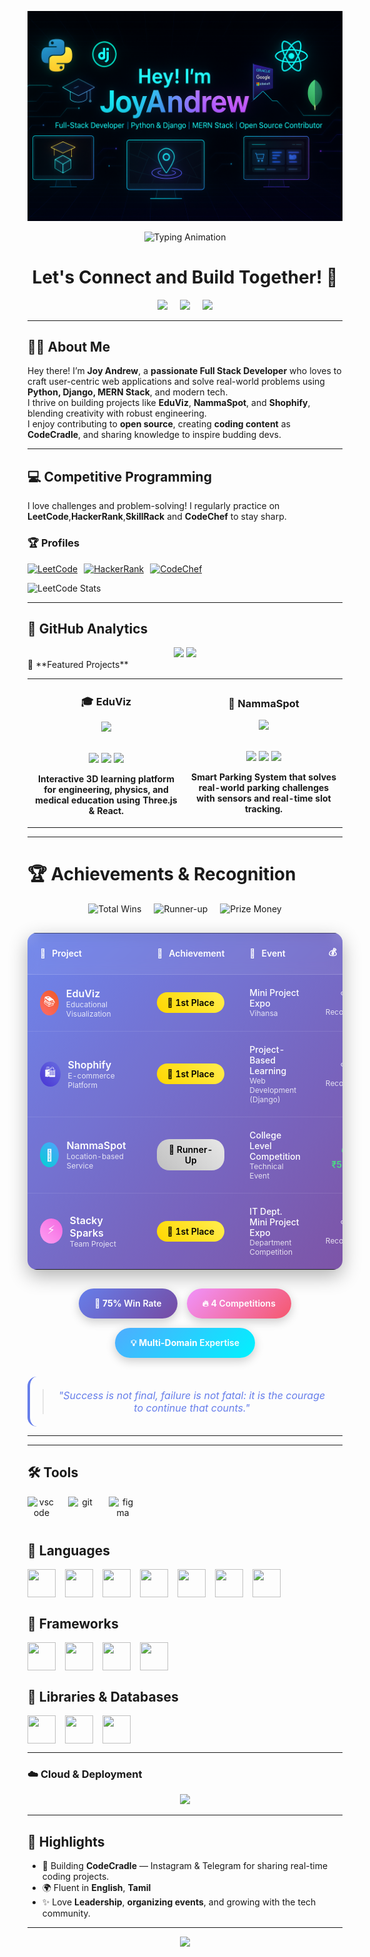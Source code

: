<p align="center">
  <img src="./github-header-image.png" alt="Header">
</p>

<p align="center">
  <img src="https://readme-typing-svg.demolab.com?font=Fira+Code&pause=1000&color=00FEEF&center=true&vCenter=true&width=500&lines=Full+Stack+Developer;MERN+Stack+Builder;Django+Expert;Open+Source+Contributor;Competitive+Programmer;Tech+Content+Creator" alt="Typing Animation" />
</p>

<h1 align="center">
  Let's Connect and Build Together! 🚀
</h1>

<p align="center" style="display: flex; justify-content: center; align-items: center; gap: 20px;">
  <a href="https://joyandrew.live/">
    <img height="50" src="https://user-images.githubusercontent.com/46517096/166972883-f5f1d88c-0246-4374-88ac-ded0f2cf0699.png"/>
  </a>
  <a href="https://www.linkedin.com/in/joyandrew-s-b450322a9/">
    <img height="50" src="https://user-images.githubusercontent.com/46517096/166973395-19676cd8-f8ec-4abf-83ff-da8243505b82.png"/>
  </a>
  <a href="https://www.instagram.com/joy_xndrew/">
    <img height="50" src="https://user-images.githubusercontent.com/46517096/166974368-9798f39f-1f46-499c-b14e-81f0a3f83a06.png"/>
  </a>
</p>

---

## 👨‍💻 About Me

Hey there! I’m **Joy Andrew**, a **passionate Full Stack Developer** who loves to craft user-centric web applications and solve real-world problems using **Python, Django, MERN Stack**, and modern tech.  
I thrive on building projects like **EduViz**, **NammaSpot**, and **Shophify**, blending creativity with robust engineering.  
I enjoy contributing to **open source**, creating **coding content** as **CodeCradle**, and sharing knowledge to inspire budding devs.

---

## 💻 Competitive Programming

I love challenges and problem-solving! I regularly practice on **LeetCode**,**HackerRank**,**SkillRack** and **CodeChef** to stay sharp.

### 🏆 Profiles

<div style="display: flex; gap: 10px; align-items: center;">
  <a href="https://leetcode.com/u/Joyandrew/" target="_blank">
    <img src="https://img.shields.io/badge/LeetCode-000000?style=for-the-badge&logo=leetcode&logoColor=yellow" alt="LeetCode">
  </a>

  <a href="https://www.hackerrank.com/profile/joyandrew006" target="_blank">
    <img src="https://img.shields.io/badge/HackerRank-2EC866?style=for-the-badge&logo=hackerrank&logoColor=white" alt="HackerRank">
  </a>
  <a href="https://www.codechef.com/users/joyandrews" target="_blank">
    <img src="https://img.shields.io/badge/CodeChef-5B4638?style=for-the-badge&logo=codechef&logoColor=white" alt="CodeChef">
  </a>
</div>

![LeetCode Stats](https://leetcard.jacoblin.cool/Joyandrew?theme=dark&font=baloo&extension=heatmap)





---

## 🌟 **GitHub Analytics**

<div align="center">
  <img height="180em" src="https://github-readme-stats.vercel.app/api?username=joyandrew-github&show_icons=true&theme=tokyonight&include_all_commits=true&count_private=true&hide_border=true&bg_color=0D1117"/>
  <img height="180em" src="https://github-readme-stats.vercel.app/api/top-langs/?username=joyandrew-github&layout=compact&theme=tokyonight&hide_border=true&bg_color=0D1117"/>
</div>
🌟 **Featured Projects**

<div align="center">
  <table>
    <tr>
      <td width="50%">
        <h3 align="center">🎓 EduViz</h3>
        <div align="center">
          <a href="https://github.com/joyandrew-github/EduViz-Frontend" target="_blank">
            <img src="https://github-readme-stats.vercel.app/api/pin/?username=joyandrew-github&repo=EduViz&theme=tokyonight&hide_border=true&bg_color=0D1117" />
          </a>
          <br><br>
          <p>
            <img src="https://img.shields.io/badge/React-20232A?style=flat-square&logo=react&logoColor=61DAFB"/>
            <img src="https://img.shields.io/badge/Three.js-000000?style=flat-square&logo=three.js&logoColor=white"/>
            <img src="https://img.shields.io/badge/MongoDB-4EA94B?style=flat-square&logo=mongodb&logoColor=white"/>
          </p>
          <p><strong>Interactive 3D learning platform for engineering, physics, and medical education using Three.js & React.</strong></p>
        </div>
      </td>
      <td width="50%">
        <h3 align="center">🚗 NammaSpot</h3>
        <div align="center">
          <a href="https://github.com/joyandrew-github/Nammaspot-backend" target="_blank">
            <img src="https://github-readme-stats.vercel.app/api/pin/?username=joyandrew-github&repo=NammaSpot&theme=tokyonight&hide_border=true&bg_color=0D1117" />
          </a>
          <br><br>
          <p>
            <img src="https://img.shields.io/badge/IoT-0082C9?style=flat-square&logo=raspberry-pi&logoColor=white"/>
            <img src="https://img.shields.io/badge/Python-3776AB?style=flat-square&logo=python&logoColor=white"/>
            <img src="https://img.shields.io/badge/MySQL-4479A1?style=flat-square&logo=mysql&logoColor=white"/>
          </p>
          <p><strong>Smart Parking System that solves real-world parking challenges with sensors and real-time slot tracking.</strong></p>
        </div>
      </td>
    </tr>
  </table>
</div>


---
# 🏆 **Achievements & Recognition**

<div align="center">
  
  <!-- Achievement Stats -->
  <div style="display: flex; justify-content: center; gap: 20px; margin-bottom: 30px; flex-wrap: wrap;">
    <img src="https://img.shields.io/badge/🏆_Total_Wins-3-gold?style=for-the-badge&labelColor=1e1e2e&color=f9e2af" alt="Total Wins"/>
    <img src="https://img.shields.io/badge/🥈_Runner--Up-1-silver?style=for-the-badge&labelColor=1e1e2e&color=a6adc8" alt="Runner-up"/>
    <img src="https://img.shields.io/badge/💰_Prize_Money-₹5000-green?style=for-the-badge&labelColor=1e1e2e&color=a6e3a1" alt="Prize Money"/>
  </div>

  <!-- Main Achievement Table -->
  <table style="width: 100%; border-collapse: collapse; margin: 20px 0; background: linear-gradient(135deg, #667eea 0%, #764ba2 100%); border-radius: 15px; overflow: hidden; box-shadow: 0 10px 30px rgba(0,0,0,0.3);">
    <thead>
      <tr style="background: rgba(255,255,255,0.1); backdrop-filter: blur(10px);">
        <th style="padding: 20px; color: #ffffff; font-weight: 600; text-align: left; border-bottom: 2px solid rgba(255,255,255,0.2);">
          <div style="display: flex; align-items: center; gap: 10px;">
            🚀 <span>Project</span>
          </div>
        </th>
        <th style="padding: 20px; color: #ffffff; font-weight: 600; text-align: center; border-bottom: 2px solid rgba(255,255,255,0.2);">
          <div style="display: flex; align-items: center; justify-content: center; gap: 10px;">
            🏅 <span>Achievement</span>
          </div>
        </th>
        <th style="padding: 20px; color: #ffffff; font-weight: 600; text-align: left; border-bottom: 2px solid rgba(255,255,255,0.2);">
          <div style="display: flex; align-items: center; gap: 10px;">
            📍 <span>Event</span>
          </div>
        </th>
        <th style="padding: 20px; color: #ffffff; font-weight: 600; text-align: center; border-bottom: 2px solid rgba(255,255,255,0.2);">
          <div style="display: flex; align-items: center; justify-content: center; gap: 10px;">
            💰 <span>Prize</span>
          </div>
        </th>
      </tr>
    </thead>
    <tbody>
      <tr style="background: rgba(255,255,255,0.05); border-bottom: 1px solid rgba(255,255,255,0.1);">
        <td style="padding: 20px; color: #ffffff;">
          <div style="display: flex; align-items: center; gap: 12px;">
            <div style="width: 40px; height: 40px; background: linear-gradient(45deg, #ff6b6b, #ee5a24); border-radius: 50%; display: flex; align-items: center; justify-content: center; font-size: 18px;">📚</div>
            <div>
              <div style="font-weight: 600; font-size: 16px;">EduViz</div>
              <div style="font-size: 12px; opacity: 0.8;">Educational Visualization</div>
            </div>
          </div>
        </td>
        <td style="padding: 20px; text-align: center;">
          <div style="display: inline-block; background: linear-gradient(45deg, #ffd700, #ffed4e); color: #000; padding: 8px 16px; border-radius: 20px; font-weight: 600; font-size: 14px;">
            🥇 1st Place
          </div>
        </td>
        <td style="padding: 20px; color: #ffffff;">
          <div style="font-weight: 500;">Mini Project Expo</div>
          <div style="font-size: 12px; opacity: 0.8;">Vihansa</div>
        </td>
        <td style="padding: 20px; text-align: center; color: #ffffff;">
          <div style="font-size: 18px;">🏆</div>
          <div style="font-size: 12px; opacity: 0.8;">Recognition</div>
        </td>
      </tr>
      <tr style="background: rgba(255,255,255,0.05); border-bottom: 1px solid rgba(255,255,255,0.1);">
        <td style="padding: 20px; color: #ffffff;">
          <div style="display: flex; align-items: center; gap: 12px;">
            <div style="width: 40px; height: 40px; background: linear-gradient(45deg, #4834d4, #686de0); border-radius: 50%; display: flex; align-items: center; justify-content: center; font-size: 18px;">🛍️</div>
            <div>
              <div style="font-weight: 600; font-size: 16px;">Shophify</div>
              <div style="font-size: 12px; opacity: 0.8;">E-commerce Platform</div>
            </div>
          </div>
        </td>
        <td style="padding: 20px; text-align: center;">
          <div style="display: inline-block; background: linear-gradient(45deg, #ffd700, #ffed4e); color: #000; padding: 8px 16px; border-radius: 20px; font-weight: 600; font-size: 14px;">
            🥇 1st Place
          </div>
        </td>
        <td style="padding: 20px; color: #ffffff;">
          <div style="font-weight: 500;">Project-Based Learning</div>
          <div style="font-size: 12px; opacity: 0.8;">Web Development (Django)</div>
        </td>
        <td style="padding: 20px; text-align: center; color: #ffffff;">
          <div style="font-size: 18px;">🏆</div>
          <div style="font-size: 12px; opacity: 0.8;">Recognition</div>
        </td>
      </tr>
      <tr style="background: rgba(255,255,255,0.05); border-bottom: 1px solid rgba(255,255,255,0.1);">
        <td style="padding: 20px; color: #ffffff;">
          <div style="display: flex; align-items: center; gap: 12px;">
            <div style="width: 40px; height: 40px; background: linear-gradient(45deg, #00d2d3, #54a0ff); border-radius: 50%; display: flex; align-items: center; justify-content: center; font-size: 18px;">📍</div>
            <div>
              <div style="font-weight: 600; font-size: 16px;">NammaSpot</div>
              <div style="font-size: 12px; opacity: 0.8;">Location-based Service</div>
            </div>
          </div>
        </td>
        <td style="padding: 20px; text-align: center;">
          <div style="display: inline-block; background: linear-gradient(45deg, #c0c0c0, #e8e8e8); color: #000; padding: 8px 16px; border-radius: 20px; font-weight: 600; font-size: 14px;">
            🥈 Runner-Up
          </div>
        </td>
        <td style="padding: 20px; color: #ffffff;">
          <div style="font-weight: 500;">College Level Competition</div>
          <div style="font-size: 12px; opacity: 0.8;">Technical Event</div>
        </td>
        <td style="padding: 20px; text-align: center; color: #ffffff;">
          <div style="font-size: 18px; color: #4ade80;">💰</div>
          <div style="font-weight: 600; color: #4ade80;">₹5,000</div>
        </td>
      </tr>
      <tr style="background: rgba(255,255,255,0.05);">
        <td style="padding: 20px; color: #ffffff;">
          <div style="display: flex; align-items: center; gap: 12px;">
            <div style="width: 40px; height: 40px; background: linear-gradient(45deg, #ff9ff3, #f368e0); border-radius: 50%; display: flex; align-items: center; justify-content: center; font-size: 18px;">⚡</div>
            <div>
              <div style="font-weight: 600; font-size: 16px;">Stacky Sparks</div>
              <div style="font-size: 12px; opacity: 0.8;">Team Project</div>
            </div>
          </div>
        </td>
        <td style="padding: 20px; text-align: center;">
          <div style="display: inline-block; background: linear-gradient(45deg, #ffd700, #ffed4e); color: #000; padding: 8px 16px; border-radius: 20px; font-weight: 600; font-size: 14px;">
            🥇 1st Place
          </div>
        </td>
        <td style="padding: 20px; color: #ffffff;">
          <div style="font-weight: 500;">IT Dept. Mini Project Expo</div>
          <div style="font-size: 12px; opacity: 0.8;">Department Competition</div>
        </td>
        <td style="padding: 20px; text-align: center; color: #ffffff;">
          <div style="font-size: 18px;">🏆</div>
          <div style="font-size: 12px; opacity: 0.8;">Recognition</div>
        </td>
      </tr>
    </tbody>
  </table>

  <!-- Achievement Highlights -->
  <div style="margin-top: 30px; display: flex; justify-content: center; gap: 15px; flex-wrap: wrap;">
    <div style="background: linear-gradient(135deg, #667eea 0%, #764ba2 100%); padding: 15px 25px; border-radius: 25px; color: white; font-weight: 600; box-shadow: 0 5px 15px rgba(0,0,0,0.2);">
      🎯 <strong>75%</strong> Win Rate
    </div>
    <div style="background: linear-gradient(135deg, #f093fb 0%, #f5576c 100%); padding: 15px 25px; border-radius: 25px; color: white; font-weight: 600; box-shadow: 0 5px 15px rgba(0,0,0,0.2);">
      🔥 <strong>4</strong> Competitions
    </div>
    <div style="background: linear-gradient(135deg, #4facfe 0%, #00f2fe 100%); padding: 15px 25px; border-radius: 25px; color: white; font-weight: 600; box-shadow: 0 5px 15px rgba(0,0,0,0.2);">
      💡 <strong>Multi-Domain</strong> Expertise
    </div>
  </div>

  <!-- Motivational Quote -->
  <div style="margin-top: 30px; padding: 20px; background: rgba(255,255,255,0.1); border-radius: 15px; border-left: 4px solid #667eea;">
    <blockquote style="margin: 0; font-style: italic; color: #667eea; font-size: 16px;">
      "Success is not final, failure is not fatal: it is the courage to continue that counts."
    </blockquote>
  </div>

</div>

---


---

## 🛠️ Tools

<p align="center" style="display: flex; gap: 20px;">
  <img src="https://cdn.jsdelivr.net/gh/devicons/devicon/icons/vscode/vscode-original.svg" alt="vscode" width="45" height="45"/>
  <img src="https://cdn.jsdelivr.net/gh/devicons/devicon/icons/git/git-original.svg" alt="git" width="45" height="45"/>
  <img src="https://cdn.jsdelivr.net/gh/devicons/devicon/icons/figma/figma-original.svg" alt="figma" width="45" height="45"/>
</p>

## 📌 Languages

<p align="center" style="display: flex; gap: 15px;">
  <img src="https://cdn.jsdelivr.net/gh/devicons/devicon/icons/python/python-original-wordmark.svg" width="45" height="45"/>
  <img src="https://cdn.jsdelivr.net/gh/devicons/devicon/icons/java/java-original.svg" width="45" height="45"/>
  <img src="https://cdn.jsdelivr.net/gh/devicons/devicon/icons/javascript/javascript-original.svg" width="45" height="45"/>
  <img src="https://cdn.jsdelivr.net/gh/devicons/devicon/icons/html5/html5-original.svg" width="45" height="45"/>
  <img src="https://cdn.jsdelivr.net/gh/devicons/devicon/icons/css3/css3-original-wordmark.svg" width="45" height="45"/>
  <img src="https://cdn.jsdelivr.net/gh/devicons/devicon/icons/cplusplus/cplusplus-original.svg" width="45" height="45"/>
  <img src="https://cdn.jsdelivr.net/gh/devicons/devicon/icons/c/c-original.svg" width="45" height="45"/>
</p>

## 🚀 Frameworks

<p align="center" style="display: flex; gap: 15px;">
  <img src="https://cdn.jsdelivr.net/gh/devicons/devicon/icons/react/react-original-wordmark.svg" width="45" height="45"/>
  <img src="https://cdn.jsdelivr.net/gh/devicons/devicon/icons/nodejs/nodejs-original-wordmark.svg" width="45" height="45"/>
  <img src="https://cdn.jsdelivr.net/gh/devicons/devicon/icons/spring/spring-original-wordmark.svg" width="45" height="45"/>
  <img src="https://cdn.jsdelivr.net/gh/devicons/devicon/icons/django/django-plain.svg" width="45" height="45"/>
</p>

## 💾 Libraries & Databases

<p align="center" style="display: flex; gap: 15px;">
  <img src="https://www.vectorlogo.zone/logos/tailwindcss/tailwindcss-icon.svg" width="45" height="45"/>
  <img src="https://cdn.jsdelivr.net/gh/devicons/devicon/icons/mongodb/mongodb-original.svg" width="45" height="45"/>
  <img src="https://cdn.jsdelivr.net/gh/devicons/devicon/icons/mysql/mysql-original-wordmark.svg" width="45" height="45"/>

</p>

---

### **☁️ Cloud & Deployment**
<p align="center">
  <img src="https://skillicons.dev/icons?i=vercel,netlify,aws" />
</p>



---

## 🔭 Highlights

- 🎥 Building **CodeCradle** — Instagram & Telegram for sharing real-time coding projects.
- 🌍 Fluent in **English**, **Tamil**
- ✨ Love **Leadership**, **organizing events**, and growing with the tech community.

---

<p align="center">
  <img src="https://capsule-render.vercel.app/api?type=waving&color=gradient&height=100&section=footer"/>
</p>
